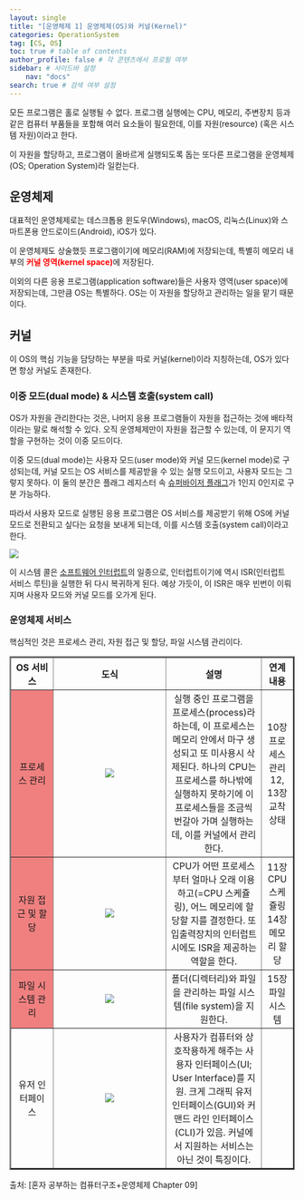 ```yaml
---
layout: single
title: "[운영체제 1] 운영체제(OS)와 커널(Kernel)"
categories: OperationSystem
tag: [CS, OS]
toc: true # table of contents
author_profile: false # 각 콘텐츠에서 프로필 여부
sidebar: # 사이드바 설정
    nav: "docs"
search: true # 검색 여부 설정
---
```


<style>
    th, td {
        text-align: center;
    }
    .r {
        color: red;
    }
</style>

모든 프로그램은 홀로 실행될 수 없다. 프로그램 실행에는 CPU, 메모리, 주변장치 등과 같은 컴퓨터 부품들을 포함해 여러 요소들이 필요한데, 이를 자원(resource) (혹은 시스템 자원)이라고 한다.

이 자원을 할당하고, 프로그램이 올바르게 실행되도록 돕는 또다른 프로그램을 운영체제(OS; Operation System)라 일컫는다.

## 운영체제

대표적인 운영체제로는 데스크톱용 윈도우(Windows), macOS, 리눅스(Linux)와 스마트폰용 안드로이드(Android), iOS가 있다.

이 운영체제도 상술했듯 프로그램이기에 메모리(RAM)에 저장되는데, 특별히 메모리 내부의 <strong class="r">커널 영역(kernel space)</strong>에 저장된다.

이외의 다른 응용 프로그램(application software)들은 사용자 영역(user space)에 저장되는데, 그만큼 OS는 특별하다. OS는 이 자원을 할당하고 관리하는 일을 맡기 때문이다.

## 커널

이 OS의 핵심 기능을 담당하는 부분을 따로 커널(kernel)이라 지칭하는데, OS가 있다면 항상 커널도 존재한다.

### 이중 모드(dual mode) & 시스템 호출(system call)

OS가 자원을 관리한다는 것은, 나머지 응용 프로그램들이 자원을 접근하는 것에 배타적이라는 말로 해석할 수 있다. 오직 운영체제만이 자원을 접근할 수 있는데, 이 문지기 역할을 구현하는 것이 이중 모드이다.

이중 모드(dual mode)는 사용자 모드(user mode)와 커널 모드(kernel mode)로 구성되는데, 커널 모드는 OS 서비스를 제공받을 수 있는 실행 모드이고, 사용자 모드는 그렇지 못하다. 이 둘의 분간은 플래그 레지스터 속 <a href="https://partial02.github.io/computerarchitecture/ca1/">슈퍼바이저 플래그</a>가 1인지 0인지로 구분 가능하다.

따라서 사용자 모드로 실행된 응용 프로그램은 OS 서비스를 제공받기 위해 OS에 커널 모드로 전환되고 싶다는 요청을 보내게 되는데, 이를 시스템 호출(system call)이라고 한다.

<img src="https://scaler.com/topics/images/system_call_dispatch.webp">

이 시스템 콜은 <a href="https://partial02.github.io/computerarchitecture/ca1/">소프트웨어 인터럽트</a>의 일종으로, 인터럽트이기에 역시 ISR(인터럽트 서비스 루틴)을 실행한 뒤 다시 복귀하게 된다. 예상 가듯이, 이 ISR은 매우 빈번이 이뤄지며 사용자 모드와 커널 모드를 오가게 된다.

### 운영체제 서비스

핵심적인 것은 프로세스 관리, 자원 접근 및 할당, 파일 시스템 관리이다.

<table border="2" >
    <th width="15%">OS 서비스</th>
	<th width="40%">도식</th>
	<th>설명</th>
    <th>연계 내용</th>
	<tr><!-- 첫번째 줄 시작 -->
        <td bgcolor="LightCoral">프로세스 관리</td>
	    <td><img src="https://blog.kakaocdn.net/dn/bDOVCj/btqSmAIBKrI/GzlXPo6LPkbtzK6ZzbFHgk/img.png"></td>
	    <td>실행 중인 프로그램을 프로세스(process)라 하는데, 이 프로세스는 메모리 안에서 마구 생성되고 또 미사용시 삭제된다. 하나의 CPU는 프로세스를 하나밖에 실행하지 못하기에 이 프로세스들을 조금씩 번갈아 가며 실행하는데, 이를 커널에서 관리한다.</td>
        <td>10장 프로세스 관리<br>12, 13장 교착 상태</td>
	</tr><!-- 첫번째 줄 끝 -->
	<tr><!-- 두번째 줄 시작 -->
        <td bgcolor="LightCoral">자원 접근 및 할당</td>
	    <td><img src="https://www.researchgate.net/profile/Anuj-Vaishnav/publication/335234960/figure/fig1/AS:793548089733120@1566208016682/Resource-allocation-for-tasks-A-E-in-time-when-using-a-roundrobin-scheduling-and-b_Q320.jpg"></td>
	    <td>CPU가 어떤 프로세스부터 얼마나 오래 이용하고(=CPU 스케쥴링), 어느 메모리에 할당할 지를 결정한다. 또 입출력장치의 인터럽트 시에도 ISR을 제공하는 역할을 한다.</td>
        <td>11장 CPU 스케쥴링<br>14장 메모리 할당</td>
	</tr><!-- 두번째 줄 끝 -->
    <tr><!-- 세번째 줄 시작 -->
        <td bgcolor="LightCoral">파일 시스템 관리</td>
	    <td><img src="https://i0.wp.com/securitydiaries.com/wp-content/uploads/2018/08/13-ufs.png?fit=500%2C271&ssl=1"></td>
	    <td>폴더(디렉터리)와 파일을 관리하는 파일 시스템(file system)을 지원한다.</td>
        <td>15장 파일 시스템</td>
	</tr><!-- 세번째 줄 끝 -->
    <tr><!-- 네번째 줄 시작 -->
        <td>유저 인터페이스</td>
	    <td><img src="https://miro.medium.com/v2/resize:fit:1400/1*EiMKD87wD6wmaVa2xfyttw.png"></td>
	    <td>사용자가 컴퓨터와 상호작용하게 해주는 사용자 인터페이스(UI; User Interface)를 지원. 크게 그래픽 유저 인터페이스(GUI)와 커맨드 라인 인터페이스(CLI)가 있음. 커널에서 지원하는 서비스는 아닌 것이 특징이다.</td>
        <td></td>
	</tr><!-- 네번째 줄 끝 -->
</table>









출처: [혼자 공부하는 컴퓨터구조+운영체제 Chapter 09]